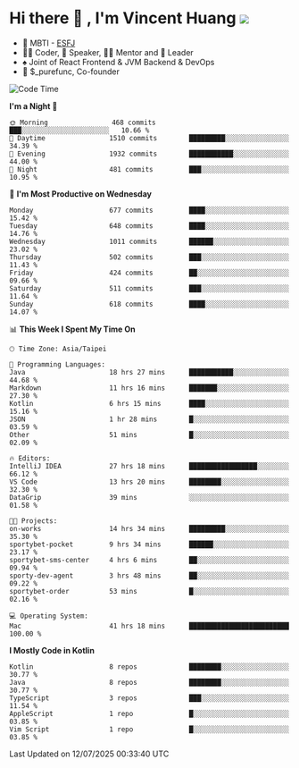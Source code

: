 # Hi there 👋 , I'm Vincent Huang ![](https://komarev.com/ghpvc/?username=Jian-Min-Huang)
- 👀 MBTI - [ESFJ](https://www.16personalities.com/esfj-personality)
- 👨‍💻 Coder, 🎤 Speaker, 👨‍🏫 Mentor and 🚀 Leader
- ♠️ Joint of React Frontend & JVM Backend & DevOps
- 💼 $_purefunc, Co-founder

<!--START_SECTION:waka-->
![Code Time](http://img.shields.io/badge/Code%20Time-5%2C598%20hrs%208%20mins-blue)

**I'm a Night 🦉** 

```text
🌞 Morning                468 commits         ███░░░░░░░░░░░░░░░░░░░░░░   10.66 % 
🌆 Daytime                1510 commits        █████████░░░░░░░░░░░░░░░░   34.39 % 
🌃 Evening                1932 commits        ███████████░░░░░░░░░░░░░░   44.00 % 
🌙 Night                  481 commits         ███░░░░░░░░░░░░░░░░░░░░░░   10.95 % 
```
📅 **I'm Most Productive on Wednesday** 

```text
Monday                   677 commits         ████░░░░░░░░░░░░░░░░░░░░░   15.42 % 
Tuesday                  648 commits         ████░░░░░░░░░░░░░░░░░░░░░   14.76 % 
Wednesday                1011 commits        ██████░░░░░░░░░░░░░░░░░░░   23.02 % 
Thursday                 502 commits         ███░░░░░░░░░░░░░░░░░░░░░░   11.43 % 
Friday                   424 commits         ██░░░░░░░░░░░░░░░░░░░░░░░   09.66 % 
Saturday                 511 commits         ███░░░░░░░░░░░░░░░░░░░░░░   11.64 % 
Sunday                   618 commits         ████░░░░░░░░░░░░░░░░░░░░░   14.07 % 
```


📊 **This Week I Spent My Time On** 

```text
🕑︎ Time Zone: Asia/Taipei

💬 Programming Languages: 
Java                     18 hrs 27 mins      ███████████░░░░░░░░░░░░░░   44.68 % 
Markdown                 11 hrs 16 mins      ███████░░░░░░░░░░░░░░░░░░   27.30 % 
Kotlin                   6 hrs 15 mins       ████░░░░░░░░░░░░░░░░░░░░░   15.16 % 
JSON                     1 hr 28 mins        █░░░░░░░░░░░░░░░░░░░░░░░░   03.59 % 
Other                    51 mins             █░░░░░░░░░░░░░░░░░░░░░░░░   02.09 % 

🔥 Editors: 
IntelliJ IDEA            27 hrs 18 mins      █████████████████░░░░░░░░   66.12 % 
VS Code                  13 hrs 20 mins      ████████░░░░░░░░░░░░░░░░░   32.30 % 
DataGrip                 39 mins             ░░░░░░░░░░░░░░░░░░░░░░░░░   01.58 % 

🐱‍💻 Projects: 
on-works                 14 hrs 34 mins      █████████░░░░░░░░░░░░░░░░   35.30 % 
sportybet-pocket         9 hrs 34 mins       ██████░░░░░░░░░░░░░░░░░░░   23.17 % 
sportybet-sms-center     4 hrs 6 mins        ██░░░░░░░░░░░░░░░░░░░░░░░   09.94 % 
sporty-dev-agent         3 hrs 48 mins       ██░░░░░░░░░░░░░░░░░░░░░░░   09.22 % 
sportybet-order          53 mins             █░░░░░░░░░░░░░░░░░░░░░░░░   02.16 % 

💻 Operating System: 
Mac                      41 hrs 18 mins      █████████████████████████   100.00 % 
```

**I Mostly Code in Kotlin** 

```text
Kotlin                   8 repos             ████████░░░░░░░░░░░░░░░░░   30.77 % 
Java                     8 repos             ████████░░░░░░░░░░░░░░░░░   30.77 % 
TypeScript               3 repos             ███░░░░░░░░░░░░░░░░░░░░░░   11.54 % 
AppleScript              1 repo              █░░░░░░░░░░░░░░░░░░░░░░░░   03.85 % 
Vim Script               1 repo              █░░░░░░░░░░░░░░░░░░░░░░░░   03.85 % 
```




 Last Updated on 12/07/2025 00:33:40 UTC
<!--END_SECTION:waka-->
